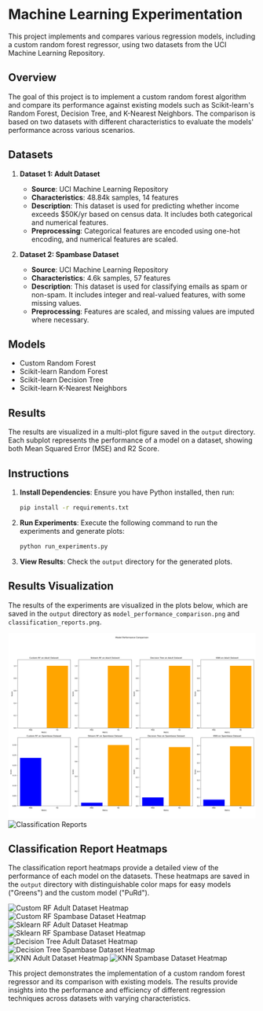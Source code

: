 # Machine Learning Experimentation

This project implements and compares various regression models, including a custom random forest regressor, using two datasets from the UCI Machine Learning Repository.

## Overview

The goal of this project is to implement a custom random forest algorithm and compare its performance against existing models such as Scikit-learn's Random Forest, Decision Tree, and K-Nearest Neighbors. The comparison is based on two datasets with different characteristics to evaluate the models' performance across various scenarios.

## Datasets

1. **Dataset 1: Adult Dataset**
   - **Source**: UCI Machine Learning Repository
   - **Characteristics**: 48.84k samples, 14 features
   - **Description**: This dataset is used for predicting whether income exceeds $50K/yr based on census data. It includes both categorical and numerical features.
   - **Preprocessing**: Categorical features are encoded using one-hot encoding, and numerical features are scaled.

2. **Dataset 2: Spambase Dataset**
   - **Source**: UCI Machine Learning Repository
   - **Characteristics**: 4.6k samples, 57 features
   - **Description**: This dataset is used for classifying emails as spam or non-spam. It includes integer and real-valued features, with some missing values.
   - **Preprocessing**: Features are scaled, and missing values are imputed where necessary.

## Models

- Custom Random Forest
- Scikit-learn Random Forest
- Scikit-learn Decision Tree
- Scikit-learn K-Nearest Neighbors

## Results

The results are visualized in a multi-plot figure saved in the `output` directory. Each subplot represents the performance of a model on a dataset, showing both Mean Squared Error (MSE) and R2 Score.

## Instructions

1. **Install Dependencies**: Ensure you have Python installed, then run:
   ```bash
   pip install -r requirements.txt
   ```

2. **Run Experiments**: Execute the following command to run the experiments and generate plots:
   ```bash
   python run_experiments.py
   ```

3. **View Results**: Check the `output` directory for the generated plots.

## Results Visualization

The results of the experiments are visualized in the plots below, which are saved in the `output` directory as `model_performance_comparison.png` and `classification_reports.png`.

![Model Performance Comparison](output/model_performance_comparison.png)
![Classification Reports](output/classification_reports.png)

## Classification Report Heatmaps

The classification report heatmaps provide a detailed view of the performance of each model on the datasets. These heatmaps are saved in the `output` directory with distinguishable color maps for easy models ("Greens") and the custom model ("PuRd").

![Custom RF Adult Dataset Heatmap](output/custom_rf_adult_dataset_heatmap.png)
![Custom RF Spambase Dataset Heatmap](output/custom_rf_spambase_dataset_heatmap.png)
![Sklearn RF Adult Dataset Heatmap](output/sklearn_rf_adult_dataset_heatmap.png)
![Sklearn RF Spambase Dataset Heatmap](output/sklearn_rf_spambase_dataset_heatmap.png)
![Decision Tree Adult Dataset Heatmap](output/decision_tree_adult_dataset_heatmap.png)
![Decision Tree Spambase Dataset Heatmap](output/decision_tree_spambase_dataset_heatmap.png)
![KNN Adult Dataset Heatmap](output/knn_adult_dataset_heatmap.png)
![KNN Spambase Dataset Heatmap](output/knn_spambase_dataset_heatmap.png)

This project demonstrates the implementation of a custom random forest regressor and its comparison with existing models. The results provide insights into the performance and efficiency of different regression techniques across datasets with varying characteristics.
